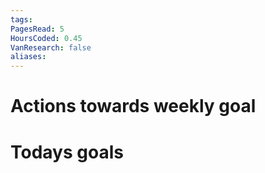 ```yaml
---
tags: 
PagesRead: 5
HoursCoded: 0.45
VanResearch: false
aliases:
---
```

# Actions towards weekly goal
# Todays goals